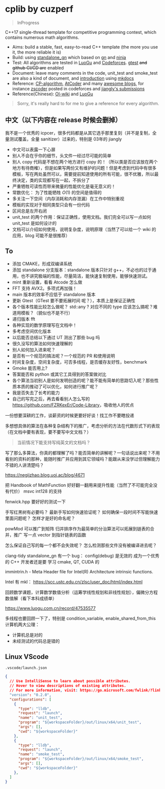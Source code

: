 # cplib by cuzperf

> InProgress

C++17 single-thread template for competitive programming contest, which contains numerous math algorithms.

- Aims: build a stable, fast, easy-to-read C++ template (the more you use it, the more reliable it is)
- Build: using [standalone_gn](https://agora-adc-artifacts.oss-accelerate.aliyuncs.com/standalone_gn_latest.zip) which based on [gn](https://gn.googlesource.com/gn/) and [ninja](https://ninja-build.org/)
- Test: All algorithms are tested in [LuoGu](https://www.luogu.com.cn/) and [Codeforces](https://codeforces.com/). [gtest](https://github.com/google/googletest) ~~and github CI/CD are~~ enabled
- Document: leave many comments in the code, unit_test and smoke_test are also a kind of document, and [introduction](https://cuzperf.github.io/cplib) using [mkdocs](https://www.mkdocs.org/)
- Reference: [CP-algorithm](https://cp-algorithms.com/), [AtCoder](https://github.com/atcoder/ac-library) and many [awesome blogs](https://codeforces.com/catalog), for instance [zscoder](https://codeforces.com/profile/zscoder) posted in codeforces and [jiangly's submissions](https://codeforces.com/submissions/jiangly)
- Reference(Chinese): [OI-wiki](https://oi-wiki.org/) and [LuoGu](https://www.luogu.com.cn/)

> Sorry, it's really hard to for me to give a reference for every algorithm.


## 中文（以下内容在 release 时候会删掉）

我不是一个优秀的 icpcer，很多代码都是从其它选手那里复刻（并不是复制，全量测试覆盖，全量 sanitizer）过来的，特别是 03年的 jiangly

- 中文可以表露一下心扉
- 别人不会在乎你的细节，头文件一经过尽可能的简单
- 别人 copy 代码是不想在两个地方进行 copy 的！（所以类是否应该放在两个地方有待商榷），但是如果写两份又有维护的问题！但是考虑到代码中有很多模板，写在两处虽然可以，需要提前知道使用的所有可能，很不优雅，所以最终决定，类的实现都写在一起，不拆分了
- 严重牺牲可读性而带来微量的性能优化是毫无意义的！
- 常数优化： 为了性能牺牲 $O(1)$ 的空间是值得的
- 多关注一下空间（内存消耗和内存泄漏）在工作中特别重视
- 模板的实现对于相同类型只会有一份代码
- 区间总是左开右闭
- unit_test 的两个作用：保证正确性，使用文档。我们完全可以写一点如何 unit_test 是如何设计的
- 文档可以介绍如何使用，说明复杂度，说明原理（当然了可以给一个 wiki 的应用，blog 可能不是很推荐）


## To

- 添加 CMAKE，形成双编译系统
- 添加 standalone 分支版本：standalone 版本只针对 g++，不必也的过于通用，也不讲究极端的性能，尽量简洁，能快速复制使用，能够快速测试。
- mint 重新设置，看看 Atcode 怎么做
- FFT 支持 AVX2。多项式再加强！
- main 版本的效率不应低于 standalone 版本
- 更新 Gtest（GTest 要不要拓展时间 呢？），本质上是保证正确性
- 各个版本性能比较怎么做呢？ std::any ? 对应不同的 type 应该怎么搞呢？难道用模板？（貌似也不是不行）
- 递归版本 fft
- 各种实现的数学原理写在文档中！
- 多考虑空间优化版本
- 以后能否总结以下通过 UT 测出了那些 bug 吗
- 很久没写的算法如何快速理解的
- 别人如何加入进来呢？
- 是否有一个规范的搞法呢？一个规范的 PR 和使用说明
- 时间复杂度，空间复杂度，可否多线程，是否缓存友好性，benchmark
- Gmoke 能否用上?
- 答案能否和 python 或其它工具得到的答案做对比
- 各个算法当初别人是如何发明创造的呢？能不能有简单的思路切入呢？那些性质本质的推动了可以优化，如何进行推广呢？
- 我是否失去了长考的能力
- 自己的写完之后，再去看看别人怎么写的 <https://github.com/FZRKexEr/Code-Library>，吸收他人的优点

一份想要深耕的工作，谈薪资的时候更要好好谈！找工作不要瞎投递

多想想具体的算法在各种复杂结构下的推广，考虑分析的方法在代数形式下的表现（在文档中要有表现，要不要写中文文档？）

> 当前情况下能支持写纯英文的文档吗？

写了那么多算法，你真的都理解了吗？能否简单的讲解呢？一句话说出来呢？不用看别的资料的那种，能随时推广并应用到其它领域吗？能跟从来没学过但理解能力不错的人讲清楚吗？

https://negiizhao.blog.uoj.ac/blog/4671

把 Handbook of MathFunction 好好翻一翻用来提升性能（当然了不可能完全没有代价）
msvc int128 的支持

fenwick.hpp 要好好的测试一下

手写红黑树有必要吗？
最新手写如何快速验证呢？
如何确保一段时间不写能快速里面问题呢？
怎样才是好的命名呢？

powMod 可以推广到矩阵
归并排序作为最简单的分治算法可以拓展到链表的合并，推广
写一点 vector 到指针链表的函数

怎么保证自己写的每一个都不会失效呢？
怎么检测那些文件没有被编译进去呢？

clang-tidy
standalone_gn 有一个 bug： config(debug) 是无效的
成为一个优秀的 C++ 开发者还是要 学习 cmake, QT, CUDA 的

immintrin.h - Meta Header file for Intel(R) Architecture intrinsic functions.

Intel 有 mkl： https://scc.ustc.edu.cn/zlsc/user_doc/html/index.html

回顾数学课题，计算数学数值分析（运筹学线性规划和非线性规划），偏微分方程数值解（看下本科成绩单）

https://www.luogu.com.cn/record/47535577

多线程也要回顾一下了，特别是 condition_variable, enable_shared_from_this
计算机两大公理：

- 计算机总是对的
- 未经测试的代码总是错的


## Linux VScode

`.vscode/launch.json`

``` json
{
  // Use IntelliSense to learn about possible attributes.
  // Hover to view descriptions of existing attributes.
  // For more information, visit: https://go.microsoft.com/fwlink/?linkid=830387
  "version": "0.2.0",
  "configurations": [
    {
      "type": "lldb",
      "request": "launch",
      "name": "unit_test",
      "program": "${workspaceFolder}/out/linux/x64/unit_test",
      "args": [],
      "cwd": "${workspaceFolder}"
    },
    {
      "type": "lldb",
      "request": "launch",
      "name": "smoke_test",
      "program": "${workspaceFolder}/out/linux/x64/smoke_test",
      "args": [],
      "cwd": "${workspaceFolder}"
    },
  ]
}
```
